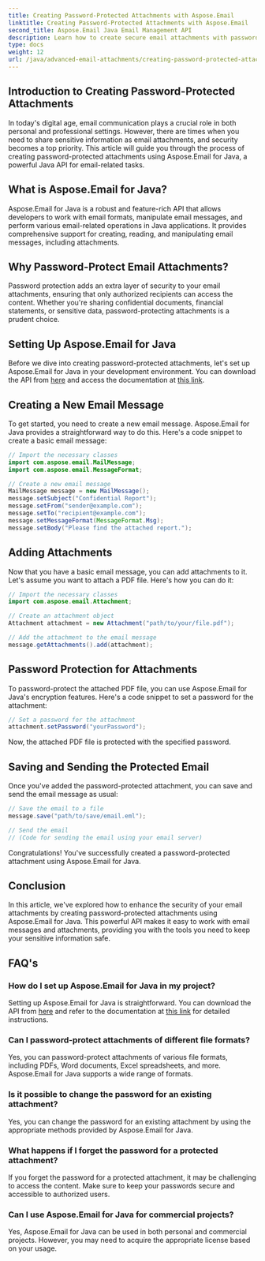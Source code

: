 ```yaml
---
title: Creating Password-Protected Attachments with Aspose.Email
linktitle: Creating Password-Protected Attachments with Aspose.Email
second_title: Aspose.Email Java Email Management API
description: Learn how to create secure email attachments with password protection using Aspose.Email for Java.
type: docs
weight: 12
url: /java/advanced-email-attachments/creating-password-protected-attachments/
---
```


## Introduction to Creating Password-Protected Attachments

In today's digital age, email communication plays a crucial role in both personal and professional settings. However, there are times when you need to share sensitive information as email attachments, and security becomes a top priority. This article will guide you through the process of creating password-protected attachments using Aspose.Email for Java, a powerful Java API for email-related tasks.

## What is Aspose.Email for Java?

Aspose.Email for Java is a robust and feature-rich API that allows developers to work with email formats, manipulate email messages, and perform various email-related operations in Java applications. It provides comprehensive support for creating, reading, and manipulating email messages, including attachments.

## Why Password-Protect Email Attachments?

Password protection adds an extra layer of security to your email attachments, ensuring that only authorized recipients can access the content. Whether you're sharing confidential documents, financial statements, or sensitive data, password-protecting attachments is a prudent choice.

## Setting Up Aspose.Email for Java

Before we dive into creating password-protected attachments, let's set up Aspose.Email for Java in your development environment. You can download the API from [here](https://releases.aspose.com/email/java/) and access the documentation at [this link](https://reference.aspose.com/email/java/).

## Creating a New Email Message

To get started, you need to create a new email message. Aspose.Email for Java provides a straightforward way to do this. Here's a code snippet to create a basic email message:

```java
// Import the necessary classes
import com.aspose.email.MailMessage;
import com.aspose.email.MessageFormat;

// Create a new email message
MailMessage message = new MailMessage();
message.setSubject("Confidential Report");
message.setFrom("sender@example.com");
message.setTo("recipient@example.com");
message.setMessageFormat(MessageFormat.Msg);
message.setBody("Please find the attached report.");
```

## Adding Attachments

Now that you have a basic email message, you can add attachments to it. Let's assume you want to attach a PDF file. Here's how you can do it:

```java
// Import the necessary classes
import com.aspose.email.Attachment;

// Create an attachment object
Attachment attachment = new Attachment("path/to/your/file.pdf");

// Add the attachment to the email message
message.getAttachments().add(attachment);
```

## Password Protection for Attachments

To password-protect the attached PDF file, you can use Aspose.Email for Java's encryption features. Here's a code snippet to set a password for the attachment:

```java
// Set a password for the attachment
attachment.setPassword("yourPassword");
```

Now, the attached PDF file is protected with the specified password.

## Saving and Sending the Protected Email

Once you've added the password-protected attachment, you can save and send the email message as usual:

```java
// Save the email to a file
message.save("path/to/save/email.eml");

// Send the email
// (Code for sending the email using your email server)
```

Congratulations! You've successfully created a password-protected attachment using Aspose.Email for Java.

## Conclusion

In this article, we've explored how to enhance the security of your email attachments by creating password-protected attachments using Aspose.Email for Java. This powerful API makes it easy to work with email messages and attachments, providing you with the tools you need to keep your sensitive information safe.

## FAQ's

### How do I set up Aspose.Email for Java in my project?

Setting up Aspose.Email for Java is straightforward. You can download the API from [here](https://releases.aspose.com/email/java/) and refer to the documentation at [this link](https://reference.aspose.com/email/java/) for detailed instructions.

### Can I password-protect attachments of different file formats?

Yes, you can password-protect attachments of various file formats, including PDFs, Word documents, Excel spreadsheets, and more. Aspose.Email for Java supports a wide range of formats.

### Is it possible to change the password for an existing attachment?

Yes, you can change the password for an existing attachment by using the appropriate methods provided by Aspose.Email for Java.

### What happens if I forget the password for a protected attachment?

If you forget the password for a protected attachment, it may be challenging to access the content. Make sure to keep your passwords secure and accessible to authorized users.

### Can I use Aspose.Email for Java for commercial projects?

Yes, Aspose.Email for Java can be used in both personal and commercial projects. However, you may need to acquire the appropriate license based on your usage.
